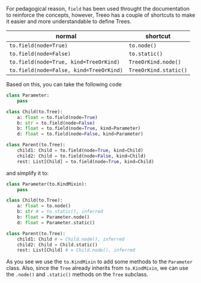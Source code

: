 <!-- ### Sugar 🍬 -->
For pedagogical reason, `field` has been used throught the documentation to reinforce the concepts, however, Treeo has a couple of shortcuts to make it easier and more understandable to define Trees.

| normal                                  | shortcut              |
| --------------------------------------- | --------------------- |
| `to.field(node=True)`                   | `to.node()`           |
| `to.field(node=False)`                  | `to.static()`         |
| `to.field(node=True, kind=TreeOrKind)`  | `TreeOrKind.node()`   |
| `to.field(node=False, kind=TreeOrKind)` | `TreeOrKind.static()` |

Based on this, you can take the following code

```python
class Parameter:
    pass

class Child(to.Tree):
    a: float = to.field(node=True)
    b: str = to.field(node=False)
    b: float = to.field(node=True, kind=Parameter)
    d: float = to.field(node=False, kind=Parameter)

class Parent(to.Tree):
    child1: Child = to.field(node=True, kind=Child)
    child2: Child = to.field(node=False, kind=Child)
    rest: List[Child] = to.field(node=True, kind=Child)
```
and simplify it to:
```python
class Parameter(to.KindMixin):
    pass

class Child(to.Tree):
    a: float = to.node()
    b: str # = to.static(), inferred
    b: float = Parameter.node()
    d: float = Parameter.static()

class Parent(to.Tree):
    child1: Child # = Child.node(), inferred
    child2: Child = Child.static()
    rest: List[Child] # = Child.node(), inferred
```
As you see we use the `to.KindMixin` to add some methods to the `Parameter` class. Also, since the `Tree` already inherits from `to.KindMixin`, we can use the `.node()` and `.static()` methods on the `Tree` subclass.
